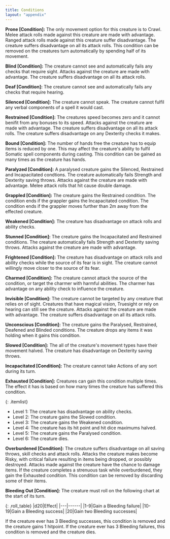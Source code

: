 ```yaml
---
title: Conditions
layout: "appendix"
---
```


**Prone \[Condition\]:** The only movement option for this creature is to Crawl. 
Melee attack rolls made against this creature are made with advantage. 
Ranged attack rolls made against this creature suffer disadvantage.
The creature suffers disadvantage on all its attack rolls.
This condition can be removed on the creatures turn automatically by spending half of its movement.

**Blind \[Condition\]:** The creature cannot see and automatically fails any checks that require sight.
Attacks against the creature are made with advantage.
The creature suffers disadvantage on all its attack rolls.

**Deaf \[Condition\]:** The creature cannot see and automatically fails any checks that require hearing.

**Silenced \[Condition\]:** The creature cannot speak. The creature cannot fulfil any verbal components of a spell it would cast.

**Restrained \[Condition\]:** The creatures speed becomes zero and it cannot benifit from any bonuses to its speed.
Attacks against the creature are made with advantage.
The creature suffers disadvantage on all its attack rolls.
The creature suffers disadvantage on any Dexterity checks it makes.

**Bound \[Condition\]:** The number of hands free the creature has to equip items is reduced by one.
This may affect the creature's ability to fulfil Somatic spell components during casting.
This condition can be gained as many times as the creature has hands.

**Paralyzed \[Condition\]:** A paralysed creature gains the Silenced, Restrained and Incapacitated condtions.
The creature automatically fails Strength and Dexterity saving throws.
Attacks against the creature are made with advantage.
Melee attack rolls that hit cause double damage.

**Grappled \[Condition\]:** The creature gains the Restrained condition.
The condition ends if the grappler gains the Incapacitated condition.
The condition ends if the grappler moves further than 2m away from the effected creature.

**Weakened \[Condition\]:** The creature has disadvantage on attack rolls and ability checks.

**Stunned \[Condition\]:** The creature gains the Incapacitated and Restrained conditions.
The creature automatically fails Strength and Dexterity saving throws.
Attacks against the creature are made with advantage.

**Frightened \[Condition\]:** The creature has disadvantage on attack rolls and ability checks while the source of its fear is in sight.
The creature cannot willingly move closer to the source of its fear.

**Charmed \[Condition\]:** The creature cannot attack the source of the condition, or target the charmer with harmful abilities.
The charmer has advantage on any ability check to influence the creature.

**Invisible \[Condition\]:** The creature cannot be targeted by any creature that relies on of sight.
Creatures that have magical vision, Truesight or rely on hearing can still see the creature.
Attacks against the creature are made with advantage.
The creature suffers disadvantage on all its attack rolls.

**Unconscious \[Condition\]:** The creature gains the Paralysed, Restrained, Deafened and Blinded conditions.
The creature drops any items it was holding when it gains this condition.

**Slowed \[Condition\]:** The all of the creature's movement types have their movement halved. The creature has disadvantage on Dexterity saving throws.

**Incapacitated \[Condition\]:** The creature cannot take Actions of any sort during its turn.

**Exhausted \[Condition\]:** Creatures can gain this condition multiple times. The effect it has is based on how many times the creature has suffered this condition.

{: .itemlist}
- Level 1: The creature has disadvantage on ability checks.
- Level 2: The creature gains the Slowed condition.
- Level 3: The creature gains the Weakened condition.
- Level 4: The creature has its hit point and hit dice maximums halved.
- Level 5: The creature gains the Paralysed condition.
- Level 6: The creature dies.

**Overburdened \[Condition\]:** The creature suffers disadvantage on all saving throws, skill checks and attack rolls. 
Attacks the creature makes become Risky, with critical failure resulting in items being dropped, or possibly destroyed. 
Attacks made against the creature have the chance to damage items. 
If the creature completes a strenuous task while overburdened, they gain the Exhausted condition.
This condition can be removed by discarding some of their items.

**Bleeding Out \[Condition\]:** The creature must roll on the following chart at the start of its turn.

{: .roll_table}
|d20|Effect|
|---|------|
|1-9|Gain a Bleeding failure|
|10-19|Gain a Bleeding success|
|20|Gain two Bleeding successes|

If the creature ever has 3 Bleeding successes, this condition is removed and the creature gains 1 hitpoint.
If the creature ever has 3 Bleeding failures, this condition is removed and the creature dies.
